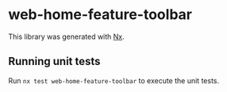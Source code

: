 # web-home-feature-toolbar

This library was generated with [Nx](https://nx.dev).

## Running unit tests

Run `nx test web-home-feature-toolbar` to execute the unit tests.
